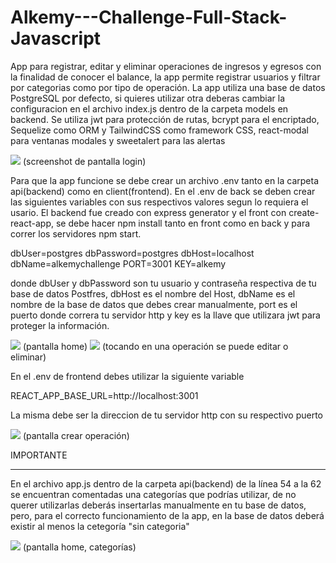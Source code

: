 # Alkemy---Challenge-Full-Stack-Javascript

App para registrar, editar y eliminar operaciones de ingresos y egresos con la finalidad de conocer el balance, la app permite registrar usuarios y filtrar por categorias como por tipo de operación.
La app utiliza una base de datos PostgreSQL por defecto, si quieres utilizar otra deberas cambiar la configuracion en el archivo index.js dentro de la carpeta models en backend.
Se utiliza jwt para protección de rutas, bcrypt para el encriptado, Sequelize como ORM y TailwindCSS como framework CSS, react-modal para ventanas modales y sweetalert para las alertas 

<img src="https://bl3302files.storage.live.com/y4mh_CL1YDis-3-hhhDqX8oUDWNSNFhTl5HRzYdxxNKjP-y2fpFH5Cjf55Hbq9m_z3vrXivRuUmaG4LRv0f3wPjA34o22eTaFKG1h1Rz02chpEL-ZLQqtgg24DY1J7QPAWPj7M76-IHCYJNjn329qC8XtVLmipyC9bntCwSmyzWpCQHzJVVeUHF3zikxhl9zg5I?width=1358&height=569&cropmode=none"/>
(screenshot de pantalla login)

Para que la app funcione se debe crear un archivo .env tanto en la carpeta api(backend) como en client(frontend). En el .env de back se deben crear las siguientes variables con sus respectivos valores segun lo requiera el usario. El backend fue creado con express generator y el front con create-react-app, se debe hacer npm install tanto en front como en back y para correr los servidores npm start.

dbUser=postgres
dbPassword=postgres
dbHost=localhost
dbName=alkemychallenge
PORT=3001
KEY=alkemy

donde dbUser y dbPassword son tu usuario y contraseña respectiva de tu base de datos Postfres, dbHost es el nombre del Host, dbName es el nombre de la base de datos que debes crear manualmente, port es el puerto donde correra tu servidor http y key es la llave que utilizara jwt para proteger la información.

<img src="https://bl3302files.storage.live.com/y4m9-K1AqR67AokyBK3yuxBCaWuccSuDVzDneVt2EGl1ptlWd63BS10LKJt6IrEJHPHWe1cC1UDpjDthBn1Tkm_LQ8c-r3RpZrlA-HcpS52vijCTJTNYusoodhtElKzXtk-rWLj4ee2cojn7Hp-tmqVeD1CzIotnx3Qg-mYkl-W3O7GkC_JPzSMt54TGl50m2L9?width=1341&height=728&cropmode=none"/>
(pantalla home)

<img src="https://bl3302files.storage.live.com/y4mfy1MIXf4pRo3MVM1Rxu0XFOGSqAXoaQy8xlPFms0tBcLBycD7tfJCkVssQSGwZjqiPNHvJ06Bqnm2ws9xh1V2c7tj9p08XHdsDWJzujHRNDfwNDi26wQc5nL9ZeoAR5WFEQl0woHB5O5HxJ5zu8dXctTV2i0Bg4n7D567vCFjCZF-qKdqfxJQ7YAdrd6oal-?width=1337&height=520&cropmode=none"/>
(tocando en una operación se puede editar o eliminar)

En el .env de frontend debes utilizar la siguiente variable 

REACT_APP_BASE_URL=http://localhost:3001

La misma debe ser la direccion de tu servidor http con su respectivo puerto

<img src="https://bl3302files.storage.live.com/y4mvnLU8P9q31hPR1jNjrfi3_5WNEDCDjGcXwjbtp7xMiC7AyC22XJqSujOXumWxA1v3Ga-WuO7lT7_C4Bn0YLk8l2kimJS9Ky4ynT3T-n61BHURiK_IPT-cTZ0z10x7mj6iBTdiC0LfbSYm6kcv2bUPp94stwms58zA7ZEi_FEbkJPGlxxfOEAz_UIQeeRUtSH?width=1342&height=646&cropmode=none"/>
(pantalla crear operación)

IMPORTANTE
**********

En el archivo app.js dentro de la carpeta api(backend) de la línea 54 a la 62 se encuentran comentadas una categorías que podrías utilizar, de no querer utilizarlas deberás insertarlas manualmente en tu base de datos, pero, para el correcto funcionamiento de la app, en la base de datos deberá existir al menos la cetegoría "sin categoria" 

<img src="https://bl3302files.storage.live.com/y4mBqK5iSnGLkSSeHY3ExX-Hnf61G5F5dnTTOjtJlWu5Ct_MOj31iQHv8NcggNTra0U2PzTWglkKBkLAuu3L9xROvUE0WXN65pS7UuM93VIKUwByAeQh7eEGhh85QTLYzj-Ao9H_IS30Iyur2Yr71WjAoChOcHHhm3vVlv7gKDgY1LQ-kscR8qfY7gtENWLn2LG?width=861&height=569&cropmode=none"/>
(pantalla home, categorías)

